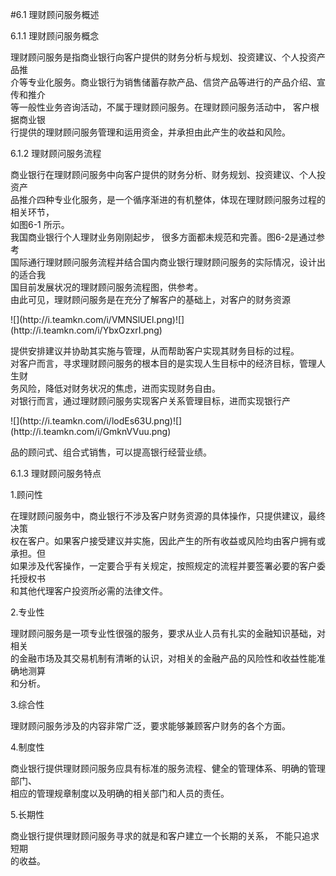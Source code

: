 #6.1 理财顾问服务概述 
<p>6.1.1 理财顾问服务概念</p>
    <p>理财顾问服务是指商业银行向客户提供的财务分析与规划、投资建议、个人投资产品推 <br />
      介等专业化服务。商业银行为销售储蓄存款产品、信贷产品等进行的产品介绍、宣传和推介 <br />
      等一般性业务咨询活动，不属于理财顾问服务。在理财顾问服务活动中， 客户根据商业银 <br />
    行提供的理财顾问服务管理和运用资金，并承担由此产生的收益和风险。</p>
    <p>6.1.2 理财顾问服务流程</p>
    <p>商业银行在理财顾问服务中向客户提供的财务分析、财务规划、投资建议、个人投资产 <br />
      品推介四种专业化服务，是一个循序渐进的有机整体，体现在理财顾问服务过程的相关环节， <br />
      如图6-1 所示。 <br />
我国商业银行个人理财业务刚刚起步， 很多方面都未规范和完善。图6-2是通过参考 <br />
国际通行理财顾问服务流程并结合国内商业银行理财顾问服务的实际情况，设计出的适合我 <br />
国目前发展状况的理财顾问服务流程图，供参考。 <br />
由此可见，理财顾问服务是在充分了解客户的基础上，对客户的财务资源</p>
    <p>![](http://i.teamkn.com/i/VMNSlUEl.png)![](http://i.teamkn.com/i/YbxOzxrI.png)</p>
    <p>提供安排建议并协助其实施与管理，从而帮助客户实现其财务目标的过程。 <br />
对客户而言，寻求理财顾问服务的根本目的是实现人生目标中的经济目标，管理人生财 <br />
务风险，降低对财务状况的焦虑，进而实现财务自由。 <br />
对银行而言，通过理财顾问服务实现客户关系管理目标，进而实现银行产</p>
    <p>![](http://i.teamkn.com/i/lodEs63U.png)![](http://i.teamkn.com/i/GmknVVuu.png)</p>
    <p>品的顾问式、组合式销售，可以提高银行经营业绩。</p>
    <p>6.1.3 理财顾问服务特点</p>
    <p>1.顾问性</p>
    <p>在理财顾问服务中，商业银行不涉及客户财务资源的具体操作，只提供建议，最终决策 <br />
      权在客户。如果客户接受建议并实施，因此产生的所有收益或风险均由客户拥有或承担。但 <br />
      如果涉及代客操作，一定要合乎有关规定，按照规定的流程并要签署必要的客户委托授权书 <br />
    和其他代理客户投资所必需的法律文件。</p>
    <p>2.专业性</p>
    <p>理财顾问服务是一项专业性很强的服务，要求从业人员有扎实的金融知识基础，对相关 <br />
      的金融市场及其交易机制有清晰的认识，对相关的金融产品的风险性和收益性能准确地测算 <br />
    和分析。</p>
    <p>3.综合性 </p>
    <p>理财顾问服务涉及的内容非常广泛，要求能够兼顾客户财务的各个方面。</p>
    <p>4.制度性</p>
    <p>商业银行提供理财顾问服务应具有标准的服务流程、健全的管理体系、明确的管理部门、 <br />
    相应的管理规章制度以及明确的相关部门和人员的责任。</p>
    <p>5.长期性</p>
    <p>商业银行提供理财顾问服务寻求的就是和客户建立一个长期的关系， 不能只追求短期 <br />
    的收益。</p>